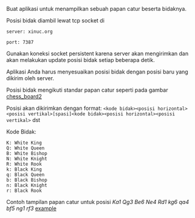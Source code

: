 Buat aplikasi untuk menampilkan sebuah papan catur beserta bidaknya.

Posisi bidak diambil lewat tcp socket di

`server: xinuc.org`

`port: 7387`

Gunakan koneksi socket persistent karena server akan mengirimkan dan akan melakukan update posisi bidak setiap beberapa detik.

Aplikasi Anda harus menyesuaikan posisi bidak dengan posisi baru yang dikirim oleh server.

Posisi bidak mengikuti standar papan catur seperti pada gambar [chess_board2](https://gist.github.com/hasanizer/fac292a550fb55a19964#file-chess_board2-png)

Posisi akan dikirimkan dengan format:
`<kode bidak><posisi horizontal><posisi vertikal>[spasi]<kode bidak><posisi horizontal><posisi vertikal>` dst

Kode Bidak:
```
K: White King
Q: White Queen
B: White Bishop
N: White Knight
R: White Rook
k: Black King
q: Black Queen
b: Black Bishop
n: Black Knight
r: Black Rook
```

Contoh tampilan papan catur untuk posisi
*Ka1 Qg3 Be6 Ne4 Rd1 kg6 qa4 bf5 ng1 rf3*
[example]([chess_board](https://gist.github.com/xinuc/fc3bb9f5f054522ee9c8#file-chess_board-png))